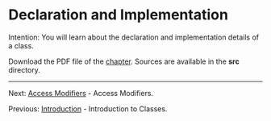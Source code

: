 # Declaration and Implementation

Intention: You will learn about the declaration and implementation details of a class.

Download the PDF file of the [chapter](chapter_2.pdf). Sources are available in the <b>src</b> directory. 

<hr>

Next: [Access Modifiers](chapter_3.md "Access Modifiers") - Access Modifiers.

Previous: [Introduction](chapter_1.md "Introduction to Classes") - Introduction to Classes.
